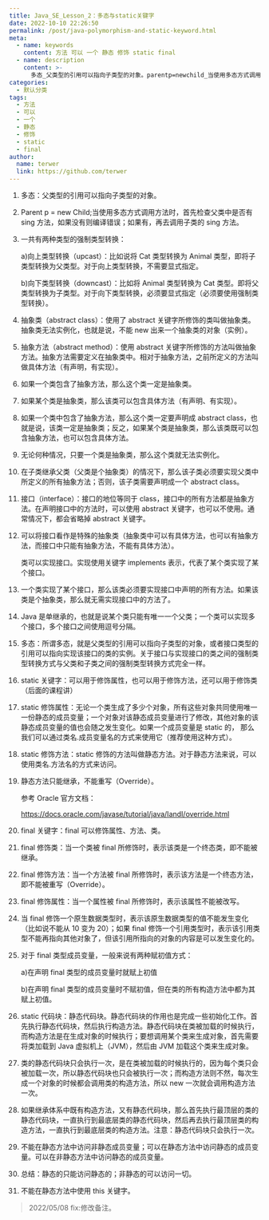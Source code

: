 ```yaml
---
title: Java_SE_Lesson_2：多态与static关键字
date: 2022-10-10 22:26:50
permalink: /post/java-polymorphism-and-static-keyword.html
meta:
  - name: keywords
    content: 方法 可以 一个 静态 修饰 static final
  - name: description
    content: >-
      多态_父类型的引用可以指向子类型的对象。parentp=newchild_当使用多态方式调用方法时首先检查父类中是否有sing方法如果没有则编译错误_如果有再去调用子类的sing方法。一共有两种类型的强制类型转换_a)向上类型转换（upcast）_比如说将cat类型转换为animal类型即将子类型转换为父类型。对于向上类型转换不需要显式指定。b)向下类型转换（downcast）_比如将animal类型转换为cat类型。即将父类型转换为子类型。对于向下类型转换必须要显式指定（必须要使用强制类型转换）。抽象类
categories:
  - 默认分类
tags:
  - 方法
  - 可以
  - 一个
  - 静态
  - 修饰
  - static
  - final
author:
  name: terwer
  link: https://github.com/terwer
---
```



1. 多态：父类型的引用可以指向子类型的对象。
2. Parent p = new Child;当使用多态方式调用方法时，首先检查父类中是否有 sing 方法，如果没有则编译错误；如果有，再去调用子类的 sing 方法。
3. 一共有两种类型的强制类型转换：

   a)向上类型转换（upcast）：比如说将 Cat 类型转换为 Animal 类型，即将子类型转换为父类型。对于向上类型转换，不需要显式指定。

   b)向下类型转换（downcast）：比如将 Animal 类型转换为 Cat 类型。即将父类型转换为子类型。对于向下类型转换，必须要显式指定（必须要使用强制类型转换）。
4. 抽象类（abstract class）：使用了 abstract 关键字所修饰的类叫做抽象类。抽象类无法实例化，也就是说，不能 new 出来一个抽象类的对象（实例）。
5. 抽象方法（abstract method）：使用 abstract 关键字所修饰的方法叫做抽象方法。抽象方法需要定义在抽象类中。相对于抽象方法，之前所定义的方法叫做具体方法（有声明，有实现）。
6. 如果一个类包含了抽象方法，那么这个类一定是抽象类。
7. 如果某个类是抽象类，那么该类可以包含具体方法（有声明、有实现）。
8. 如果一个类中包含了抽象方法，那么这个类一定要声明成 abstract class，也就是说，该类一定是抽象类；反之，如果某个类是抽象类，那么该类既可以包含抽象方法，也可以包含具体方法。
9. 无论何种情况，只要一个类是抽象类，那么这个类就无法实例化。
10. 在子类继承父类（父类是个抽象类）的情况下，那么该子类必须要实现父类中所定义的所有抽象方法；否则，该子类需要声明成一个 abstract class。
11. 接口（interface）：接口的地位等同于 class，接口中的所有方法都是抽象方法。在声明接口中的方法时，可以使用 abstract 关键字，也可以不使用。通常情况下，都会省略掉 abstract 关键字。
12. 可以将接口看作是特殊的抽象类（抽象类中可以有具体方法，也可以有抽象方法，而接口中只能有抽象方法，不能有具体方法）。

    类可以实现接口。实现使用关键字 implements 表示，代表了某个类实现了某个接口。
13. 一个类实现了某个接口，那么该类必须要实现接口中声明的所有方法。如果该类是个抽象类，那么就无需实现接口中的方法了。
14. Java 是单继承的，也就是说某个类只能有唯一一个父类；一个类可以实现多个接口，多个接口之间使用逗号分隔。
15. 多态：所谓多态，就是父类型的引用可以指向子类型的对象，或者接口类型的引用可以指向实现该接口的类的实例。关于接口与实现接口的类之间的强制类型转换方式与父类和子类之间的强制类型转换方式完全一样。
16. static 关键字：可以用于修饰属性，也可以用于修饰方法，还可以用于修饰类（后面的课程讲）
17. static 修饰属性：无论一个类生成了多少个对象，所有这些对象共同使用唯一一份静态的成员变量；一个对象对该静态成员变量进行了修改，其他对象的该静态成员变量的值也会随之发生变化。如果一个成员变量是 static 的，
    那么我们可以通过类名.成员变量名的方式来使用它（推荐使用这种方式）。
18. static 修饰方法：static 修饰的方法叫做静态方法。对于静态方法来说，可以使用类名.方法名的方式来访问。
19. 静态方法只能继承，不能重写（Override）。

    参考 Oracle 官方文档：

    https://docs.oracle.com/javase/tutorial/java/IandI/override.html
20. final 关键字：final 可以修饰属性、方法、类。
21. final 修饰类：当一个类被 final 所修饰时，表示该类是一个终态类，即不能被继承。
22. final 修饰方法：当一个方法被 final 所修饰时，表示该方法是一个终态方法， 即不能被重写（Override）。
23. final 修饰属性：当一个属性被 final 所修饰时，表示该属性不能被改写。
24. 当 final 修饰一个原生数据类型时，表示该原生数据类型的值不能发生变化 （比如说不能从 10 变为 20）；如果 final 修饰一个引用类型时，表示该引用类型不能再指向其他对象了，但该引用所指向的对象的内容是可以发生变化的。
25. 对于 final 类型成员变量，一般来说有两种赋初值方式：

    a)在声明 final 类型的成员变量时就赋上初值

    b)在声明 final 类型的成员变量时不赋初值，但在类的所有构造方法中都为其赋上初值。
26. static 代码块：静态代码块。静态代码块的作用也是完成一些初始化工作。首先执行静态代码块，然后执行构造方法。静态代码块在类被加载的时候执行， 而构造方法是在生成对象的时候执行；要想调用某个类来生成对象，首先需要将类加载到 Java 虚拟机上（JVM），然后由 JVM 加载这个类来生成对象。
27. 类的静态代码块只会执行一次，是在类被加载的时候执行的，因为每个类只会被加载一次，所以静态代码块也只会被执行一次；而构造方法则不然，每次生成一个对象的时候都会调用类的构造方法，所以 new 一次就会调用构造方法一次。
28. 如果继承体系中既有构造方法，又有静态代码块，那么首先执行最顶层的类的静态代码块，一直执行到最底层类的静态代码块，然后再去执行最顶层类的构造方法，一直执行到最底层类的构造方法。注意：静态代码块只会执行一次。
29. 不能在静态方法中访问非静态成员变量；可以在静态方法中访问静态的成员变量。可以在非静态方法中访问静态的成员变量。
30. 总结：静态的只能访问静态的；非静态的可以访问一切。
31. 不能在静态方法中使用 this 关键字。

> 2022/05/08 fix:修改备注。
